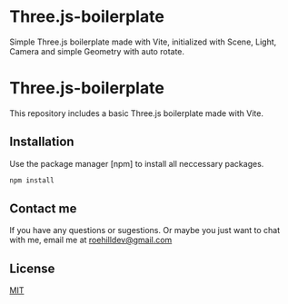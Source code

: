 # Three.js-boilerplate
Simple Three.js boilerplate made with Vite, initialized with Scene, Light, Camera and simple Geometry with auto rotate. 

# Three.js-boilerplate

This repository includes a basic Three.js boilerplate made with Vite. 

## Installation

Use the package manager [npm] to install all neccessary packages.

```bash
npm install
```

## Contact me

If you have any questions or sugestions. Or maybe you just want to chat with me, email me at roehilldev@gmail.com

## License

[MIT](https://choosealicense.com/licenses/mit/)
